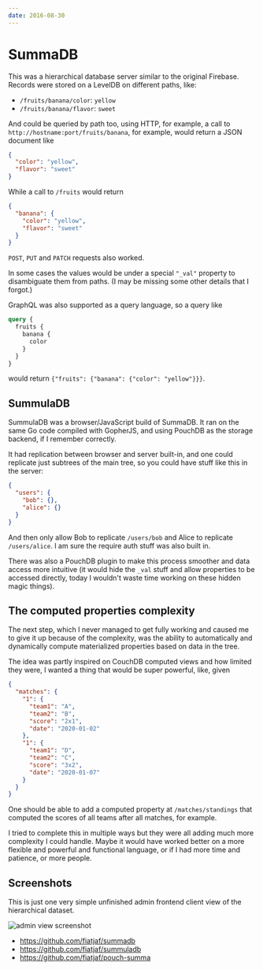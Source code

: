 ```yaml
---
date: 2016-08-30
---
```


# SummaDB

This was a hierarchical database server similar to the original Firebase. Records were stored on a LevelDB on different paths, like:

- `/fruits/banana/color`: `yellow`
- `/fruits/banana/flavor`: `sweet`

And could be queried by path too, using HTTP, for example, a call to `http://hostname:port/fruits/banana`, for example, would return a JSON document like

```json
{
  "color": "yellow",
  "flavor": "sweet"
}
```

While a call to `/fruits` would return

```json
{
  "banana": {
    "color": "yellow",
    "flavor": "sweet"
  }
}
```

`POST`, `PUT` and `PATCH` requests also worked.

In some cases the values would be under a special `"_val"` property to disambiguate them from paths. (I may be missing some other details that I forgot.)

GraphQL was also supported as a query language, so a query like

```graphql
query {
  fruits {
    banana {
      color
    }
  }
}
```

would return `{"fruits": {"banana": {"color": "yellow"}}}`.

## SummulaDB

SummulaDB was a browser/JavaScript build of SummaDB. It ran on the same Go code compiled with GopherJS, and using PouchDB as the storage backend, if I remember correctly.

It had replication between browser and server built-in, and one could replicate just subtrees of the main tree, so you could have stuff like this in the server:

```json
{
  "users": {
    "bob": {},
    "alice": {}
  }
}
```

And then only allow Bob to replicate `/users/bob` and Alice to replicate `/users/alice`. I am sure the require auth stuff was also built in.

There was also a PouchDB plugin to make this process smoother and data access more intuitive (it would hide the `_val` stuff and allow properties to be accessed directly, today I wouldn't waste time working on these hidden magic things).

## The computed properties complexity

The next step, which I never managed to get fully working and caused me to give it up because of the complexity, was the ability to automatically and dynamically compute materialized properties based on data in the tree.

The idea was partly inspired on CouchDB computed views and how limited they were, I wanted a thing that would be super powerful, like, given

```json
{
  "matches": {
    "1": {
      "team1": "A",
      "team2": "B",
      "score": "2x1",
      "date": "2020-01-02"
    },
    "1": {
      "team1": "D",
      "team2": "C",
      "score": "3x2",
      "date": "2020-01-07"
    }
  }
}
```

One should be able to add a computed property at `/matches/standings` that computed the scores of all teams after all matches, for example.

I tried to complete this in multiple ways but they were all adding much more complexity I could handle. Maybe it would have worked better on a more flexible and powerful and functional language, or if I had more time and patience, or more people.

## Screenshots

This is just one very simple unfinished admin frontend client view of the hierarchical dataset.

![admin view screenshot](https://user-images.githubusercontent.com/1653275/212715675-e7218456-ec0e-46eb-b6b8-9ee8e1ded71e.png)

- https://github.com/fiatjaf/summadb
- https://github.com/fiatjaf/summuladb
- https://github.com/fiatjaf/pouch-summa
